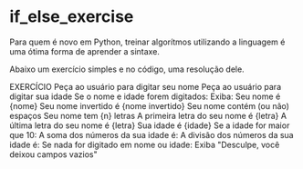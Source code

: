 # if_else_exercise

Para quem é novo em Python, treinar algorítmos utilizando a linguagem é uma ótima forma de aprender a sintaxe.

Abaixo um exercício simples e no código, uma resolução dele.

EXERCÍCIO 
Peça ao usuário para digitar seu nome
Peça ao usuário para digitar sua idade
Se o nome e idade forem digitados:
Exiba:
Seu nome é {nome}
Seu nome invertido é {nome invertido}
Seu nome contém (ou não) espaços
Seu nome tem {n} letras
A primeira letra do seu nome é {letra}
A última letra do seu nome é {letra}
Sua idade é {idade}
Se a idade for maior que 10:
A soma dos números da sua idade é:
A divisão dos números da sua idade é:
Se nada for digitado em nome ou idade:
Exiba "Desculpe, você deixou campos vazios"

